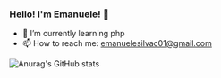 ### Hello! I'm Emanuele! 👋

- 🌱 I’m currently learning php
- 📫 How to reach me: emanuelesilvac01@gmail.com

 ![Anurag's GitHub stats](https://github-readme-stats.vercel.app/api?username=EmanueleCs&show_icons=true&theme=radical)
